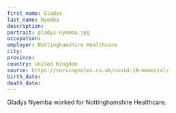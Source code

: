 ```yaml
---
first_name: Gladys 
last_name: Nyemba
description: 
portrait: gladys-nyemba.jpg
occupation: 
employer: Nottinghamshire Healthcare
city: 
province: 
country: United Kingdom
source: https://nursingnotes.co.uk/covid-19-memorial/
birth_date: 
death_date: 
---
```


Gladys Nyemba worked for Nottinghamshire Healthcare.